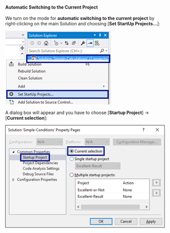 #### Automatic Switching to the Current Project

We turn on the mode for **automatic switching to the current project** by right-clicking on the main Solution and choosing [**Set StartUp Projects...**]:

 ![](/assets/chapter-3-images/02.Excellent-or-not-02.png)

A dialog box will appear and you have to choose [**Startup Project**] -> [**Current selection**]:
 
 ![](/assets/chapter-3-images/02.Excellent-or-not-03.png)
